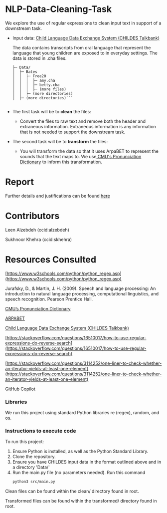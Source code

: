 # NLP-Data-Cleaning-Task
We explore the use of regular expressions to clean input text in support of a downstream task.

- Input data: [Child Language Data Exchange System (CHILDES Talkbank)](https://childes.talkbank.org/)

   The data contains transcripts from oral language that represent the language that young children are exposed to in everyday settings. The data is stored in .cha files.
   ```NLP-Data-Cleaning-Task/
   ├─ Data/
   │  ├─ Bates
   │  │  ├─ Free20
   │  │  │  ├─ amy.cha
   │  │  │  ├─ betty.cha
   │  │  │  ├─ (more files)
   │  │  ├─ (more directories)
   │  ├─ (more directories)```


- The first task will be to **clean** the files:
   - Convert the files to raw text and remove both the header and extraneous information. Extraneous information is any information that is not needed to support the downstream task.
- The second task will be to **transform** the files:
   - You will transform the data so that it uses ArpaBET to represent the sounds that the text maps to. We use[ CMU's Pronunciation Dictionary](https://www.google.com/url?q=http://www.speech.cs.cmu.edu/cgi-bin/cmudict&sa=D&source=docs&ust=1703650680785817&usg=AOvVaw2B2-NioT8l2i6wmOWx3Cwk) to inform this transformation.

# Report 
Further details and justifications can be found [here](https://github.com/Leen-Alzebdeh/NLP-Data-Cleaning-Task/blob/main/justifications.md)

# Contributors

Leen Alzebdeh (ccid:alzebdeh)

Sukhnoor Khehra (ccid:skhehra)

# Resources Consulted

[https://www.w3schools.com/python/python_regex.asp](https://www.w3schools.com/python/python_regex.asp)

Jurafsky, D., &amp; Martin, J. H. (2009). Speech and language processing: An introduction to natural language processing, computational linguistics, and speech recognition. Pearson Prentice Hall.

[CMU’s Pronunciation Dictionary](http://www.speech.cs.cmu.edu/cgi-bin/cmudict?in=Hello#phones)

[ARPABET](https://en.wikipedia.org/wiki/ARPABET)

[Child Language Data Exchange System (CHILDES Talkbank)](https://childes.talkbank.org/)

[https://stackoverflow.com/questions/16510017/how-to-use-regular-expressions-do-reverse-search](https://stackoverflow.com/questions/16510017/how-to-use-regular-expressions-do-reverse-search)

[https://stackoverflow.com/questions/3114252/one-liner-to-check-whether-an-iterator-yields-at-least-one-element](https://stackoverflow.com/questions/3114252/one-liner-to-check-whether-an-iterator-yields-at-least-one-element)

GitHub Copilot

### Libraries

We run this project using standard Python libraries re (regex), random, and os.

### Instructions to execute code


To run this project:
1. Ensure Python is installed, as well as the Python Standard Library. 
2. Clone the repository.
3. Ensure you have CHILDES input data in the format outlined above and in a directory 'Data/' 
4. Run the main.py file (no parameters needed).
   Run this command
   ```bash
   python3 src/main.py
   ```

Clean files can be found within the clean/ directory found in root.

Transformed files can be found within the transformed/ directory found in root.

